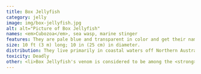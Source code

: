 ```yaml
---
title: Box Jellyfish
category: jelly
image: img/box-jellyfish.jpg
alt: alt="Picture of Box Jellyfish"
names: <em>Cubozoa</em>, sea wasp, marine stinger
features: They are pale blue and transparent in color and get their name from the cube-like shape of their bell. Up to 15 tentacles grow from each corner of the bell and can reach 10 feet (3 meters) in length. Each tentacle has about 5,000 stinging cells, which are triggered not by touch but by the presence of a chemical on the outer layer of its prey.
size: 10 ft (3 m) long; 10 in (25 cm) in diameter.
distribution: They live primarily in coastal waters off Northern Australia and throughout the Indo-Pacific.
toxicity: Deadly
other: <li>Box Jellyfish's venom is considered to be among the <strong>most deadly in the world</strong>, containing toxins that attack the heart, nervous system, and skin cells. It is so overpoweringly painful, human victims have been known to go into shock and drown or die of heart failure before even reaching shore. Survivors can experience considerable pain for weeks and often have significant scarring where the tentacles made contact.</li><li>Box jellies are highly advanced among jellyfish. <strong>They can move</strong> (instead of just drift); they can jet at up to four knots through the water.</li><li><strong>They have eyes too!</strong> They are grouped in clusters of six on the four sides of their bell. Each cluster includes a pair of eyes with a sophisticated lens, retina, iris and cornea, although without a central nervous system, scientists aren’t sure how they process what they see.</li>
---
```

